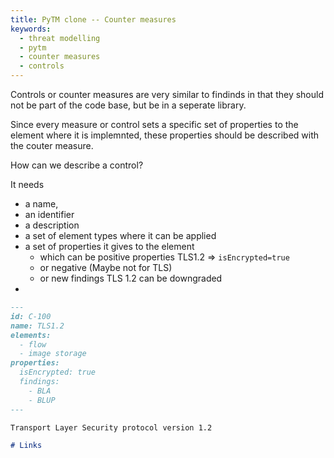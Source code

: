 ```yaml
---
title: PyTM clone -- Counter measures
keywords: 
  - threat modelling
  - pytm 
  - counter measures
  - controls
---
```


Controls or counter measures are very similar to findinds in that they should not be part of the code base, but be in a seperate library.

Since every measure or control sets a specific set of properties to the element where it is implemnted, these properties should be described with the couter measure.

How can we describe a control?

It needs
 - a name,
 - an identifier
 - a description
 - a set of element types where it can be applied
 - a set of properties it gives to the element
     - which can be positive properties TLS1.2 => `isEncrypted=true`
     - or negative (Maybe not for TLS)
     - or new findings TLS 1.2 can be downgraded
 - 


```markdown
---
id: C-100
name: TLS1.2
elements: 
  - flow
  - image storage
properties:
  isEncrypted: true
  findings:
    - BLA
    - BLUP
---

Transport Layer Security protocol version 1.2

# Links

```

